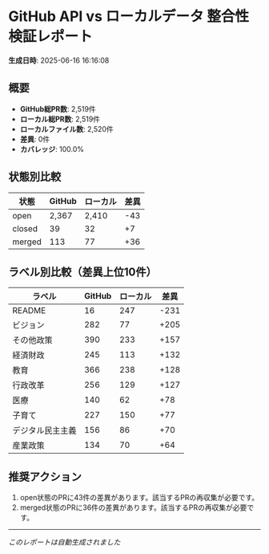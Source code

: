 # GitHub API vs ローカルデータ 整合性検証レポート

**生成日時**: 2025-06-16 16:16:08

## 概要

- **GitHub総PR数**: 2,519件
- **ローカル総PR数**: 2,519件
- **ローカルファイル数**: 2,520件
- **差異**: 0件
- **カバレッジ**: 100.0%

## 状態別比較

| 状態 | GitHub | ローカル | 差異 |
|------|--------|----------|------|
| open | 2,367 | 2,410 | -43 |
| closed | 39 | 32 | +7 |
| merged | 113 | 77 | +36 |

## ラベル別比較（差異上位10件）

| ラベル | GitHub | ローカル | 差異 |
|--------|--------|----------|------|
| README | 16 | 247 | -231 |
| ビジョン | 282 | 77 | +205 |
| その他政策 | 390 | 233 | +157 |
| 経済財政 | 245 | 113 | +132 |
| 教育 | 366 | 238 | +128 |
| 行政改革 | 256 | 129 | +127 |
| 医療 | 140 | 62 | +78 |
| 子育て | 227 | 150 | +77 |
| デジタル民主主義 | 156 | 86 | +70 |
| 産業政策 | 134 | 70 | +64 |

## 推奨アクション

1. open状態のPRに43件の差異があります。該当するPRの再収集が必要です。
2. merged状態のPRに36件の差異があります。該当するPRの再収集が必要です。

---
*このレポートは自動生成されました*